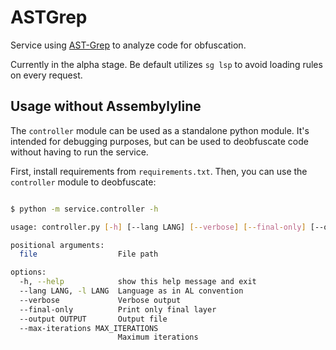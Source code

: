 # ASTGrep

Service using [AST-Grep](https://ast-grep.github.io/) to analyze code for obfuscation.

Currently in the alpha stage. Be default utilizes `sg lsp` to avoid loading rules
on every request.

## Usage without Assembylyline

The `controller` module can be used as a standalone python module. It's intended for debugging purposes,
but can be used to deobfuscate code without having to run the service.

First, install requirements from `requirements.txt`. Then, you can use the `controller` module to deobfuscate:

```bash

$ python -m service.controller -h

usage: controller.py [-h] [--lang LANG] [--verbose] [--final-only] [--output OUTPUT] [--max-iterations MAX_ITERATIONS] file

positional arguments:
  file                  File path

options:
  -h, --help            show this help message and exit
  --lang LANG, -l LANG  Language as in AL convention
  --verbose             Verbose output
  --final-only          Print only final layer
  --output OUTPUT       Output file
  --max-iterations MAX_ITERATIONS
                        Maximum iterations
```